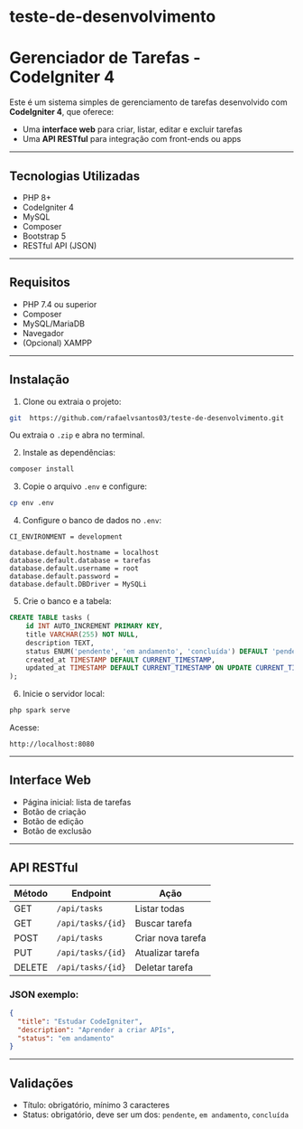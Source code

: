 # teste-de-desenvolvimento


# Gerenciador de Tarefas - CodeIgniter 4

Este é um sistema simples de gerenciamento de tarefas desenvolvido com **CodeIgniter 4**, que oferece:

- Uma **interface web** para criar, listar, editar e excluir tarefas
- Uma **API RESTful** para integração com front-ends ou apps

---

## Tecnologias Utilizadas

- PHP 8+
- CodeIgniter 4
- MySQL
- Composer
- Bootstrap 5 
- RESTful API (JSON)

---

## Requisitos

- PHP 7.4 ou superior
- Composer
- MySQL/MariaDB
- Navegador
- (Opcional) XAMPP

---

##  Instalação

1. Clone ou extraia o projeto:

```bash
git  https://github.com/rafaelvsantos03/teste-de-desenvolvimento.git

```

Ou extraia o `.zip` e abra no terminal.

2. Instale as dependências:

```bash
composer install
```

3. Copie o arquivo `.env` e configure:

```bash
cp env .env
```

4. Configure o banco de dados no `.env`:

```dotenv
CI_ENVIRONMENT = development

database.default.hostname = localhost
database.default.database = tarefas
database.default.username = root
database.default.password =
database.default.DBDriver = MySQLi
```

5. Crie o banco e a tabela:

```sql
CREATE TABLE tasks (
    id INT AUTO_INCREMENT PRIMARY KEY,
    title VARCHAR(255) NOT NULL,
    description TEXT,
    status ENUM('pendente', 'em andamento', 'concluída') DEFAULT 'pendente',
    created_at TIMESTAMP DEFAULT CURRENT_TIMESTAMP,
    updated_at TIMESTAMP DEFAULT CURRENT_TIMESTAMP ON UPDATE CURRENT_TIMESTAMP
);
```

6. Inicie o servidor local:

```bash
php spark serve
```

Acesse:  
```
http://localhost:8080
```

---

## Interface Web

- Página inicial: lista de tarefas
- Botão de criação
- Botão de edição
- Botão de exclusão

---

##  API RESTful

| Método | Endpoint            | Ação                 |
|--------|---------------------|----------------------|
| GET    | `/api/tasks`        | Listar todas         |
| GET    | `/api/tasks/{id}`   | Buscar tarefa        |
| POST   | `/api/tasks`        | Criar nova tarefa    |
| PUT    | `/api/tasks/{id}`   | Atualizar tarefa     |
| DELETE | `/api/tasks/{id}`   | Deletar tarefa       |

### JSON exemplo:

```json
{
  "title": "Estudar CodeIgniter",
  "description": "Aprender a criar APIs",
  "status": "em andamento"
}
```

---

## Validações

- Título: obrigatório, mínimo 3 caracteres
- Status: obrigatório, deve ser um dos: `pendente`, `em andamento`, `concluída`


